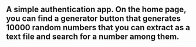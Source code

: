 ## A simple authentication app. On the home page, you can find a generator button that generates 10000 random numbers that you can extract as a text file and search for a number among them.
